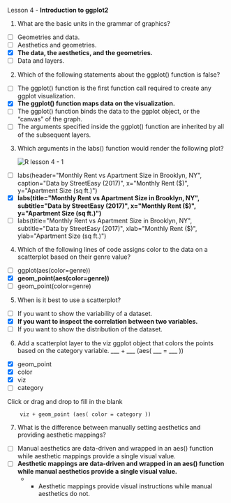 Lesson 4 - **Introduction to ggplot2**

1.	What are the basic units in the grammar of graphics?
-  [ ]	Geometries and data.
-  [ ]	Aesthetics and geometries.
-  [x]	**The data, the aesthetics, and the geometries.**
-  [ ]	Data and layers.

2.	Which of the following statements about the ggplot() function is false?
-  [ ]	The ggplot() function is the first function call required to create any ggplot visualization.
-  [x]	**The ggplot() function maps data on the visualization.**
-  [ ]	The ggplot() function binds the data to the ggplot object, or the “canvas” of the graph.
-  [ ]	The arguments specified inside the ggplot() function are inherited by all of the subsequent layers.

3.	Which arguments in the labs() function would render the following plot?

    ![R lesson 4 - 1](https://github.com/damalialutfiani/Quizz-on-codecademy2/assets/74751990/7bf997fc-c868-41d9-97ae-9d28b0ae950b)

-  [ ]	labs(header="Monthly Rent vs Apartment Size in Brooklyn, NY", caption="Data by StreetEasy (2017)", x="Monthly Rent ($)", y="Apartment Size (sq ft.)")
-  [x]	**labs(title="Monthly Rent vs Apartment Size in Brooklyn, NY", subtitle="Data by StreetEasy (2017)", x="Monthly Rent ($)", y="Apartment Size (sq ft.)")**
-  [ ]	labs(title="Monthly Rent vs Apartment Size in Brooklyn, NY", subtitle="Data by StreetEasy (2017)", xlab="Monthly Rent ($)", ylab="Apartment Size (sq ft.)")

4.	Which of the following lines of code assigns color to the data on a scatterplot based on their genre value?
-  [ ]	ggplot(aes(color=genre))
-  [x]	**geom_point(aes(color=genre))**
-  [ ]	geom_point(color=genre)

5.	When is it best to use a scatterplot?
-  [ ]	If you want to show the variability of a dataset.
-  [x]	**If you want to inspect the correlation between two variables.**
-  [ ]	If you want to show the distribution of the dataset.

6.	Add a scatterplot layer to the viz ggplot object that colors the points based on the category variable.
___ + ___ (aes( ___ = ___ ))
-  [x]	geom_point
-  [x]	color
-  [x]	viz
-  [ ]	category

Click or drag and drop to fill in the blank

        viz + geom_point (aes( color = category ))

7.	What is the difference between manually setting aesthetics and providing aesthetic mappings?
-  [ ]	Manual aesthetics are data-driven and wrapped in an aes() function while aesthetic mappings provide a single visual value.
-  [ ]	**Aesthetic mappings are data-driven and wrapped in an aes() function while manual aesthetics provide a single visual value.**
     -	-	Aesthetic mappings provide visual instructions while manual aesthetics do not.
